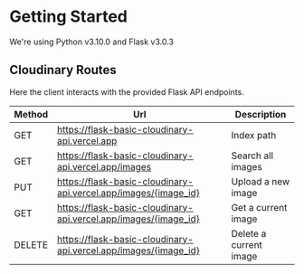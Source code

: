 # Getting Started

We're using Python v3.10.0 and Flask v3.0.3

## Cloudinary Routes

Here the client interacts with the provided Flask API endpoints.

| Method | Url                                                             | Description            |
|--------|-----------------------------------------------------------------|------------------------|
| GET    | https://flask-basic-cloudinary-api.vercel.app                   | Index path             |
| GET    | https://flask-basic-cloudinary-api.vercel.app/images            | Search all images      |
| PUT    | https://flask-basic-cloudinary-api.vercel.app/images/{image_id} | Upload a new image     |
| GET    | https://flask-basic-cloudinary-api.vercel.app/images/{image_id} | Get a current image    |
| DELETE | https://flask-basic-cloudinary-api.vercel.app/images/{image_id} | Delete a current image |
